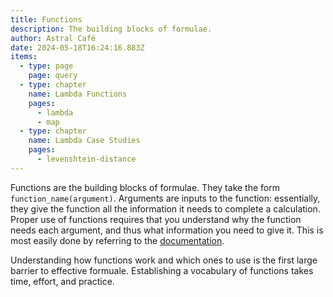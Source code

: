 ```yaml
---
title: Functions
description: The building blocks of formulae.
author: Astral Café
date: 2024-05-18T16:24:16.883Z
items:
  - type: page
    page: query
  - type: chapter
    name: Lambda Functions
    pages:
      - lambda
      - map
  - type: chapter
    name: Lambda Case Studies
    pages:
      - levenshtein-distance
---
```

Functions are the building blocks of formulae. They take the form `function_name(argument)`. Arguments are inputs to the function: essentially, they give the function all the information it needs to complete a calculation. Proper use of functions requires that you understand why the function needs each argument, and thus what information you need to give it. This is most easily done by referring to the [documentation](https://support.google.com/docs/table/25273?hl=en).

Understanding how functions work and which ones to use is the first large barrier to effective formuale. Establishing a vocabulary of functions takes time, effort, and practice.